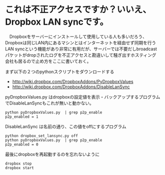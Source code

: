 # これは不正アクセスですか？いいえ、Dropbox LAN syncです。

　Dropboxをサーバーにインストールして使用している人も多いだろう、Dropboxは同じLAN内にあるマシンとはインターネットを経由せず同期を行うLAN syncという機能があり非常に有用だが、サーバーでは不要だしbroadcastパケットがdropされたログを不正アクセスと勘違いして騒ぎ出すホスティング会社も居るので止め方をここに書いておく。

まず以下の２つのpythonスクリプトをダウンロードする

- <http://wiki.dropbox.com/DropboxAddons/PyDropboxValues>
- <http://wiki.dropbox.com/DropboxAddons/DisableLanSync>

pyDropboxValues.py はdropboxの設定値を表示・バックアップするプログラムでDisableLanSyncもこれが無いと動かない。

    python pyDropboxValues.py  | grep p2p_enable
    p2p_enabled = 1

DisableLanSync は名前の通り、この値をoffにするプログラム

    python dropbox_set_lansync.py off
    python pyDropboxValues.py  | grep p2p_enable
    p2p_enabled = 0

最後にdropboxを再起動するのを忘れないように

    dropbox stop
    dropbox start
